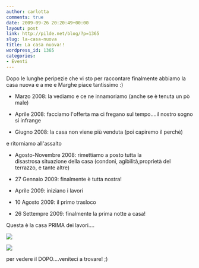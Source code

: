 ```yaml
---
author: carlotta
comments: true
date: 2009-09-26 20:20:49+00:00
layout: post
link: http://pilde.net/blog/?p=1365
slug: la-casa-nuova
title: La casa nuova!!
wordpress_id: 1365
categories:
- Eventi
---
```


Dopo le lunghe peripezie che vi sto per raccontare finalmente abbiamo la casa nuova e a me e Marghe piace tantissimo :)






	
  * Marzo 2008: la vediamo e ce ne innamoriamo (anche se è tenuta un pò male)




	
  * Aprile 2008: facciamo l'offerta ma ci fregano sul tempo....il nostro sogno si infrange

	
  * Giugno 2008: la casa non viene più venduta (poi capiremo il perchè)


 e ritorniamo all'assalto

	
  * Agosto-Novembre 2008: rimettiamo a posto tutta la disastrosa situazione della casa (condoni, agibilità,proprietà del terrazzo, e tante altre)




	
  * 27 Gennaio 2009: finalmente è tutta nostra!

	
  * Aprile 2009: iniziano i lavori

	
  * 10 Agosto 2009: il primo trasloco

	
  * 26 Settempre 2009: finalmente la prima notte a casa!


Questa è la casa PRIMA dei lavori....

![](http://pilde.net/blog/wp-content/uploads/2009/09/casa1.jpg)




![](http://pilde.net/blog/wp-content/uploads/2009/09/casa2.jpg)




per vedere il DOPO....veniteci a trovare! ;)



